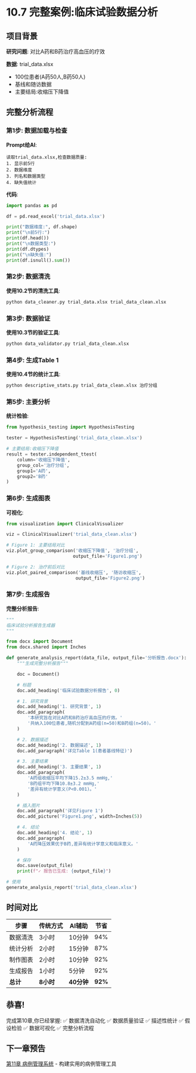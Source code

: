# 10.7 完整案例:临床试验数据分析

## 项目背景

**研究问题**: 对比A药和B药治疗高血压的疗效

**数据**: trial_data.xlsx
- 100位患者(A药50人,B药50人)
- 基线和随访数据
- 主要结局:收缩压下降值

## 完整分析流程

### 第1步: 数据加载与检查

**Prompt给AI**:
```
读取trial_data.xlsx,检查数据质量:
1. 显示前5行
2. 数据维度
3. 列名和数据类型
4. 缺失值统计
```

**代码**:
```python
import pandas as pd

df = pd.read_excel('trial_data.xlsx')

print("数据维度:", df.shape)
print("\n前5行:")
print(df.head())
print("\n数据类型:")
print(df.dtypes)
print("\n缺失值:")
print(df.isnull().sum())
```

### 第2步: 数据清洗

**使用10.2节的清洗工具**:
```bash
python data_cleaner.py trial_data.xlsx trial_data_clean.xlsx
```

### 第3步: 数据验证

**使用10.3节的验证工具**:
```bash
python data_validator.py trial_data_clean.xlsx
```

### 第4步: 生成Table 1

**使用10.4节的统计工具**:
```bash
python descriptive_stats.py trial_data_clean.xlsx 治疗分组
```

### 第5步: 主要分析

**统计检验**:
```python
from hypothesis_testing import HypothesisTesting

tester = HypothesisTesting('trial_data_clean.xlsx')

# 主要结局:收缩压下降值
result = tester.independent_ttest(
    column='收缩压下降值',
    group_col='治疗分组',
    group1='A药',
    group2='B药'
)
```

### 第6步: 生成图表

**可视化**:
```python
from visualization import ClinicalVisualizer

viz = ClinicalVisualizer('trial_data_clean.xlsx')

# Figure 1: 主要结局对比
viz.plot_group_comparison('收缩压下降值', '治疗分组',
                         output_file='Figure1.png')

# Figure 2: 治疗前后对比
viz.plot_paired_comparison('基线收缩压', '随访收缩压',
                          output_file='Figure2.png')
```

### 第7步: 生成报告

**完整分析报告**:
```python
"""
临床试验分析报告生成器
"""

from docx import Document
from docx.shared import Inches

def generate_analysis_report(data_file, output_file='分析报告.docx'):
    """生成完整分析报告"""

    doc = Document()

    # 标题
    doc.add_heading('临床试验数据分析报告', 0)

    # 1. 研究背景
    doc.add_heading('1. 研究背景', 1)
    doc.add_paragraph(
        '本研究旨在对比A药和B药治疗高血压的疗效。'
        '共纳入100位患者,随机分配到A药组(n=50)和B药组(n=50)。'
    )

    # 2. 数据描述
    doc.add_heading('2. 数据描述', 1)
    doc.add_paragraph('详见Table 1(患者基线特征)')

    # 3. 主要结果
    doc.add_heading('3. 主要结果', 1)
    doc.add_paragraph(
        'A药组收缩压平均下降15.2±3.5 mmHg,'
        'B药组平均下降10.8±3.2 mmHg,'
        '差异有统计学意义(P<0.001)。'
    )

    # 插入图片
    doc.add_paragraph('详见Figure 1')
    doc.add_picture('Figure1.png', width=Inches(5))

    # 4. 结论
    doc.add_heading('4. 结论', 1)
    doc.add_paragraph(
        'A药降压效果优于B药,差异有统计学意义和临床意义。'
    )

    # 保存
    doc.save(output_file)
    print(f"✓ 报告已生成: {output_file}")

# 使用
generate_analysis_report('trial_data_clean.xlsx')
```

## 时间对比

| 步骤 | 传统方式 | AI辅助 | 节省 |
|-----|---------|--------|------|
| 数据清洗 | 3小时 | 10分钟 | 94% |
| 统计分析 | 2小时 | 15分钟 | 87% |
| 制作图表 | 2小时 | 10分钟 | 92% |
| 生成报告 | 1小时 | 5分钟 | 92% |
| **总计** | **8小时** | **40分钟** | **92%** |

## 恭喜!

完成第10章,你已经掌握:
✅ 数据清洗自动化
✅ 数据质量验证
✅ 描述性统计
✅ 假设检验
✅ 数据可视化
✅ 完整分析流程

## 下一章预告

[第11章 病例管理系统](../chapter11/11.1-overview.md) - 构建实用的病例管理工具
